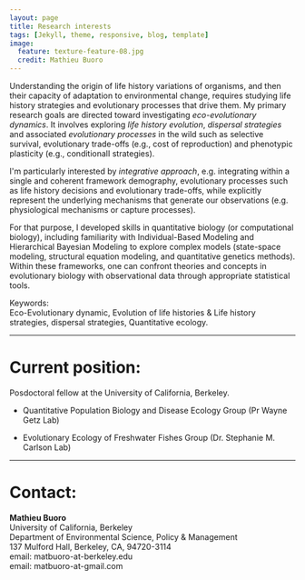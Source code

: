 ```yaml
---
layout: page
title: Research interests
tags: [Jekyll, theme, responsive, blog, template]
image:
  feature: texture-feature-08.jpg
  credit: Mathieu Buoro
---
```



Understanding the origin of life history variations of organisms, and then their capacity of adaptation to environmental change, requires studying life history strategies and evolutionary processes that drive them. My primary research goals are directed toward investigating _eco-evolutionary dynamics_. It involves exploring _life history evolution_, _dispersal strategies_ and associated _evolutionary processes_ in the wild such as selective survival, evolutionary trade-offs (e.g., cost of reproduction) and phenotypic plasticity (e.g., conditionalI strategies).  



I'm particularly interested by _integrative approach_, e.g. integrating within a single and coherent framework demography, evolutionary processes such as life history decisions and evolutionary trade-offs, while explicitly represent the underlying mechanisms that generate our observations (e.g. physiological mechanisms or capture processes).  



For that purpose, I developed skills in quantitative biology (or computational biology), including familiarity with Individual-Based Modeling and Hierarchical Bayesian Modeling to explore complex models (state-space modeling, structural equation modeling, and quantitative genetics methods). Within these frameworks, one can confront theories and concepts in evolutionary biology with observational data through appropriate statistical tools.  


Keywords:  
Eco-Evolutionary dynamic, Evolution of life histories & Life history strategies, dispersal strategies, Quantitative ecology.  


---

# Current position:  
Posdoctoral fellow at the University of California, Berkeley. 

* Quantitative Population Biology and Disease Ecology Group (Pr Wayne Getz Lab)  

* Evolutionary Ecology of Freshwater Fishes Group (Dr. Stephanie M. Carlson Lab)  

---

# Contact:
__Mathieu Buoro__  
University of California, Berkeley  
Department of Environmental Science, Policy & Management   
137 Mulford Hall, Berkeley, CA, 94720-3114   
email: matbuoro-at-berkeley.edu  
email: matbuoro-at-gmail.com